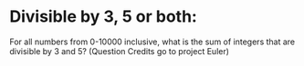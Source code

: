 # Divisible by 3, 5 or both:
For all numbers from 0-10000 inclusive, what is the sum of integers that are divisible by 3 and 5? (Question Credits go to project Euler)

